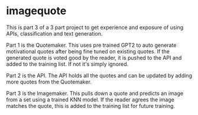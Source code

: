 # imagequote

This is part 3 of a 3 part project to get experience and exposure of using APIs, classification and text generation. 

Part 1 is the Quotemaker.  This uses pre trained GPT2 to auto generate motivational quotes after being fine tuned on existing quotes.  If the generated quote is voted good by the reader, it is pushed to the API and added to the training list.  If not it's simply ignored.

Part 2 is the API.  The API holds all the quotes and can be updated by adding more quotes from the Quotemaker.

Part 3 is the Imagemaker.  This pulls down a quote and predicts an image from a set using a trained KNN model.  If the reader agrees the image matches the quote, this is added to the training list for future training.

